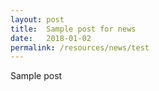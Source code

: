 ```yaml
---
layout: post
title:  Sample post for news
date:   2018-01-02
permalink: /resources/news/test
---
```


Sample post